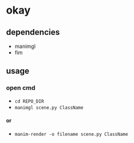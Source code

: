 # okay

## dependencies

- manimgl
- fim

## usage

### open cmd
- ```cd REPO_DIR```
- ```manimgl scene.py ClassName```
#### or
- ```manim-render -o filename scene.py ClassName```
